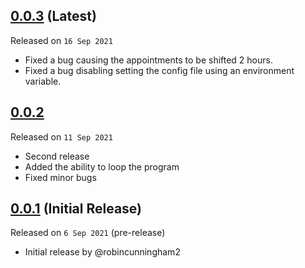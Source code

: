 ## [0.0.3](https://github.com/robincunningham2/MagisterCalendar/releases/tag/0.0.3) (Latest)
Released on `16 Sep 2021`

- Fixed a bug causing the appointments to be shifted 2 hours.
- Fixed a bug disabling setting the config file using an environment variable.

## [0.0.2](https://github.com/robincunningham2/MagisterCalendar/releases/tag/0.0.2)
Released on `11 Sep 2021`

- Second release
- Added the ability to loop the program
- Fixed minor bugs

## [0.0.1](https://github.com/robincunningham2/MagisterCalendar/releases/tag/0.0.1) (Initial Release)
Released on `6 Sep 2021` (pre-release)

- Initial release by @robincunningham2
